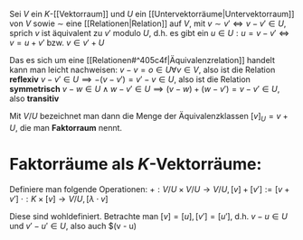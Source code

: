 Sei $V$ ein $K$-[[Vektorraum]] und $U$ ein [[Untervektorräume|Untervektorraum]] von $V$ sowie $\sim$ eine [[Relationen|Relation]] auf $V$, mit $v \sim v' \Leftrightarrow v - v' \in U$, sprich $v$ ist äquivalent zu $v'$ modulo $U$, d.h. es gibt ein $u \in U: u = v - v' \Leftrightarrow v = u + v'$ bzw. $v \in v' + U$ 

Das es sich um eine [[Relationen#^405c4f|Äquivalenzrelation]] handelt kann man leicht nachweisen:
$v - v = o \in U \forall v \in V$, also ist die Relation **reflexiv**
$v - v' \in U \implies -(v - v') = v' - v \in U$, also ist die Relation **symmetrisch**
$v -w \in U \land w - v' \in U \implies (v - w) + (w - v') = v - v' \in U$, also **transitiv**

Mit $V / U$ bezeichnet man dann die Menge der Äquivalenzklassen $[v]_U = v + U$, die man **Faktorraum** nennt.

# Faktorräume als $K$-Vektorräume:
Definiere man folgende Operationen:
$+ : V/U \times V/U \rightarrow V/U, [v] + [v'] := [v + v']$ 
$\cdot: K \times [v] \rightarrow V/U, [\lambda \cdot v]$ 

Diese sind wohldefiniert. 
	Betrachte man $[v] = [u], [v'] = [u']$, d.h. $v - u \in U$ und $v' - u' \in U$, also auch $(v - u)


 